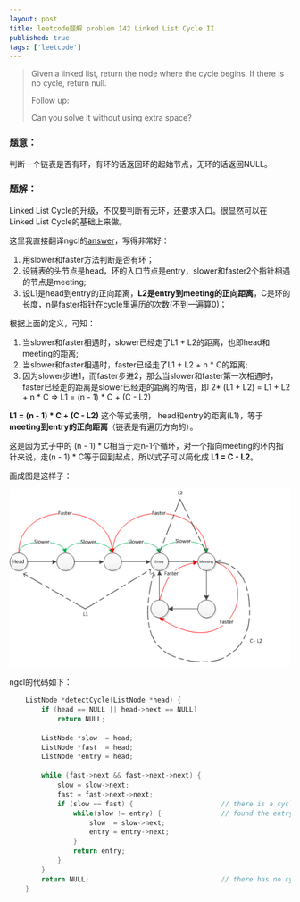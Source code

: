 ```yaml
---
layout: post
title: leetcode题解 problem 142 Linked List Cycle II 
published: true
tags: ['leetcode']
---
```

> 
> Given a linked list, return the node where the cycle begins. If there is no cycle, return null.
> 
> Follow up:
> 
> Can you solve it without using extra space?

### 题意：

判断一个链表是否有环，有环的话返回环的起始节点，无环的话返回NULL。

### 题解：

Linked List Cycle的升级，不仅要判断有无环，还要求入口。很显然可以在Linked List Cycle的基础上来做。

这里我直接翻译ngcl的[answer](https://leetcode.com/discuss/16567/concise-solution-using-with-detailed-alogrithm-description "answer")，写得非常好：


1. 用slower和faster方法判断是否有环；
2. 设链表的头节点是head，环的入口节点是entry，slower和faster2个指针相遇的节点是meeting;
3. 设L1是head到entry的正向距离，**L2是entry到meeting的正向距离**，C是环的长度，n是faster指针在cycle里遍历的次数(不到一遍算0)；

根据上面的定义，可知：

1. 当slower和faster相遇时，slower已经走了L1 + L2的距离，也即head和meeting的距离;
2. 当slower和faster相遇时，faster已经走了L1 + L2 + n * C的距离;
3. 因为slower步进1，而faster步进2，那么当slower和faster第一次相遇时，faster已经走的距离是slower已经走的距离的两倍，即 2* (L1 + L2) = L1 + L2 + n * C => L1 = (n - 1) * C + (C - L2)

**L1 = (n - 1) * C + (C - L2)** 这个等式表明， head和entry的距离(L1)，等于**meeting到entry的正向距离**（链表是有遍历方向的）。

这是因为式子中的 (n - 1) * C相当于走n-1个循环，对一个指向meeting的环内指针来说，走(n - 1) * C等于回到起点，所以式子可以简化成 **L1 = C - L2**。

画成图是这样子：

![1.png](../images/2015.7/2.png)

ngcl的代码如下：

```c
	ListNode *detectCycle(ListNode *head) {
	    if (head == NULL || head->next == NULL)
	        return NULL;
	
	    ListNode *slow  = head;
	    ListNode *fast  = head;
	    ListNode *entry = head;
	
	    while (fast->next && fast->next->next) {
	        slow = slow->next;
	        fast = fast->next->next;
	        if (slow == fast) {                      // there is a cycle
	            while(slow != entry) {               // found the entry location
	                slow  = slow->next;
	                entry = entry->next;
	            }
	            return entry;
	        }
	    }
	    return NULL;                                 // there has no cycle
	}

```